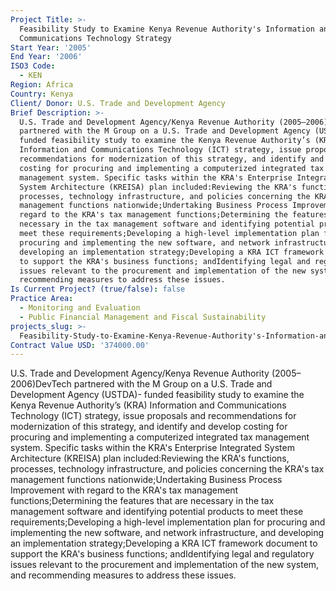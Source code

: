 ```yaml
---
Project Title: >-
  Feasibility Study to Examine Kenya Revenue Authority's Information and
  Communications Technology Strategy
Start Year: '2005'
End Year: '2006'
ISO3 Code:
  - KEN
Region: Africa
Country: Kenya
Client/ Donor: U.S. Trade and Development Agency
Brief Description: >-
  U.S. Trade and Development Agency/Kenya Revenue Authority (2005–2006)DevTech
  partnered with the M Group on a U.S. Trade and Development Agency (USTDA)-
  funded feasibility study to examine the Kenya Revenue Authority’s (KRA)
  Information and Communications Technology (ICT) strategy, issue proposals and
  recommendations for modernization of this strategy, and identify and develop
  costing for procuring and implementing a computerized integrated tax
  management system. Specific tasks within the KRA's Enterprise Integrated
  System Architecture (KREISA) plan included:Reviewing the KRA's functions,
  processes, technology infrastructure, and policies concerning the KRA's tax
  management functions nationwide;Undertaking Business Process Improvement with
  regard to the KRA's tax management functions;Determining the features that are
  necessary in the tax management software and identifying potential products to
  meet these requirements;Developing a high-level implementation plan for
  procuring and implementing the new software, and network infrastructure, and
  developing an implementation strategy;Developing a KRA ICT framework document
  to support the KRA's business functions; andIdentifying legal and regulatory
  issues relevant to the procurement and implementation of the new system, and
  recommending measures to address these issues.
Is Current Project? (true/false): false
Practice Area:
  - Monitoring and Evaluation
  - Public Financial Management and Fiscal Sustainability
projects_slug: >-
  Feasibility-Study-to-Examine-Kenya-Revenue-Authority's-Information-and-Communications-Technology-Str
Contract Value USD: '374000.00'
---
```

U.S. Trade and Development Agency/Kenya Revenue Authority (2005–2006)DevTech partnered with the M Group on a U.S. Trade and Development Agency (USTDA)- funded feasibility study to examine the Kenya Revenue Authority’s (KRA) Information and Communications Technology (ICT) strategy, issue proposals and recommendations for modernization of this strategy, and identify and develop costing for procuring and implementing a computerized integrated tax management system. Specific tasks within the KRA's Enterprise Integrated System Architecture (KREISA) plan included:Reviewing the KRA's functions, processes, technology infrastructure, and policies concerning the KRA's tax management functions nationwide;Undertaking Business Process Improvement with regard to the KRA's tax management functions;Determining the features that are necessary in the tax management software and identifying potential products to meet these requirements;Developing a high-level implementation plan for procuring and implementing the new software, and network infrastructure, and developing an implementation strategy;Developing a KRA ICT framework document to support the KRA's business functions; andIdentifying legal and regulatory issues relevant to the procurement and implementation of the new system, and recommending measures to address these issues.